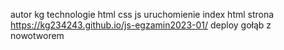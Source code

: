 autor kg
technologie html css js
uruchomienie index html
strona https://kg234243.github.io/js-egzamin2023-01/
deploy gołąb z nowotworem
